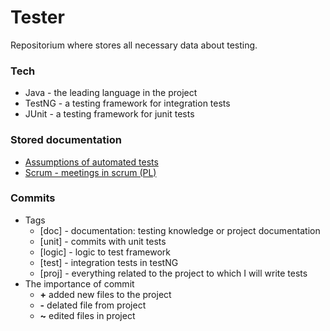 # Tester
Repositorium where stores all necessary data about testing.

### Tech
* Java   -  the leading language in the project
* TestNG -  a testing framework for integration tests
* JUnit  -  a testing framework for junit tests 

### Stored documentation
* [Assumptions of automated tests](https://github.com/michalHryniewiecki/Tester/blob/master/testingKnowledge/AssumptionsOfAutomatedTests.md)
* [Scrum - meetings in scrum (PL)](https://github.com/michalHryniewiecki/Tester/blob/master/testingKnowledge/MeetingsInScrum.md)

### Commits
* Tags
  * [doc] - documentation: testing knowledge or project documentation
  * [unit] - commits with unit tests
  * [logic] - logic to test framework   
  * [test] - integration tests in testNG
  * [proj] - everything related to the project to which I will write tests
* The importance of commit
  * **+** added new files to the project 
  * **-** delated file from project 
  * **~** edited files in project   


